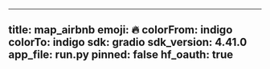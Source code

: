 
---
title: map_airbnb 
emoji: 🔥
colorFrom: indigo
colorTo: indigo
sdk: gradio
sdk_version: 4.41.0
app_file: run.py
pinned: false
hf_oauth: true
---
